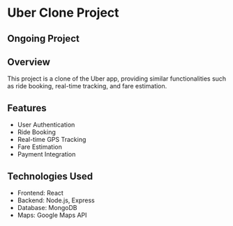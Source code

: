 # Uber Clone Project

## Ongoing Project

## Overview
This project is a clone of the Uber app, providing similar functionalities such as ride booking, real-time tracking, and fare estimation.

## Features
- User Authentication
- Ride Booking
- Real-time GPS Tracking
- Fare Estimation
- Payment Integration

## Technologies Used
- Frontend: React
- Backend: Node.js, Express
- Database: MongoDB
- Maps: Google Maps API
